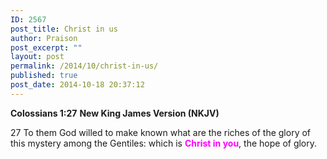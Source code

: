 ```yaml
---
ID: 2567
post_title: Christ in us
author: Praison
post_excerpt: ""
layout: post
permalink: /2014/10/christ-in-us/
published: true
post_date: 2014-10-18 20:37:12
---
```

<strong>Colossians 1:27</strong>
<strong> New King James Version (NKJV)</strong>

27 To them God willed to make known what are the riches of the glory of this mystery among the Gentiles: which is <span style="color: #ff00ff;"><strong>Christ in you</strong></span>, the hope of glory.
